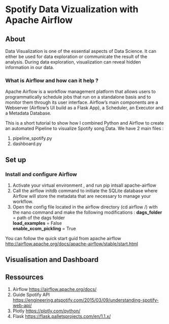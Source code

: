 # Spotify Data Vizualization with Apache Airflow

## About

Data Visualization is one of the essential aspects of Data Science. It can either be used for data exploration or communicate the result of the analysis. During data exploration, visualization can reveal hidden information in our data. 

### What is Airflow and how can it help ?
Apache Airflow is a workflow management platform that allows users to programmatically schedule jobs that run on a standalone basis and to monitor them through its user interface. Airflow’s main components are a Webserver (Airflow’s UI build as a Flask App), a Scheduler, an Executor and a Metadata Database.


This is a short tutorial to show how I combined Python and Airflow to create an automated Pipeline to visualize Spotify song Data. We have 2 main files :
1. pipeline_spotify.py
2. dashboard.py

## Set up 

### Install and configure Airflow 

1. Activate your virtual environment , and run pip intsall apache-airflow 
2. Call the airflow initdb command to initiate the SQLite database where Airflow will store the metadata that are necessary to manage your workflow.
3. Open the config file located in the airflow directory (cd airflow /) with the nano command and make the following modifications : 
 **dags_folder** = path of the dags folder <br/>
 **load_examples** = False <br/>
 **enable_xcom_pickling** = True<br/>

You can follow the quick start guid from apache airflow http://airflow.apache.org/docs/apache-airflow/stable/start.html


## Visualisation and Dashboard







## Ressources 

1. Airflow https://airflow.apache.org/docs/
2. Guide Spotify API  https://engineering.atspotify.com/2015/03/09/understanding-spotify-web-api/
3. Plotly  https://plotly.com/python/
4. Flask  https://flask.palletsprojects.com/en/1.1.x/

